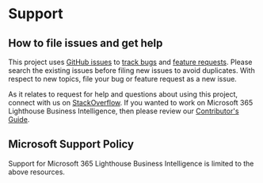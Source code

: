# Support

## How to file issues and get help  

This project uses [GitHub issues][gh-issue] to [track bugs][gh-bug] and [feature requests][gh-feature]. Please search the existing issues before filing new issues to avoid duplicates. With respect to new topics, file your bug or feature request as a new issue.

As it relates to request for help and questions about using this project, connect with us on [StackOverflow][stackoverflow]. If you wanted to work on Microsoft 365 Lighthouse Business Intelligence, then please review our [Contributor's Guide][contributor].

## Microsoft Support Policy  

Support for Microsoft 365 Lighthouse Business Intelligence is limited to the above resources.

[gh-issue]: https://github.com/microsoft/microsoft365-lighthouse-bi/issues/new/choose
[gh-bug]: https://github.com/microsoft/microsoft365-lighthouse-bi/issues/new?assignees=&labels=Issue-Bug&template=bug_report.md&title=
[gh-feature]: https://github.com/microsoft/microsoft365-lighthouse-bi/issues/new?assignees=&labels=Issue-Feature&template=Feature_Request.md&title=
[contributor]: https://github.com/microsoft/microsoft365-lighthouse-bi/blob/main/CONTRIBUTING.md
[stackoverflow]: https://stackoverflow.com/questions/tagged/microsoft365-lighthouse